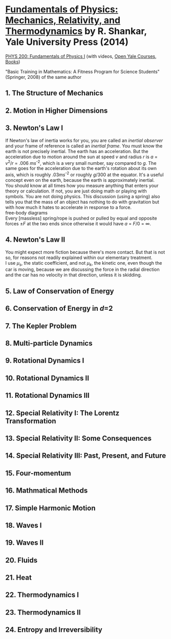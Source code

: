 # [Fundamentals of Physics: Mechanics, Relativity, and Thermodynamics][homepage] by R. Shankar, Yale University Press (2014)

[PHYS 200: Fundamentals of Physics I][phys_200] (with videos,
 [Open Yale Courses][open_yale_courses], [Books][open_yale_courses_books])

"Basic Training in Mathematics: A Fitness Program for Science Students"
 (Springer, 2008) of the same author

[homepage]: http://yalebooks.com/book/9780300192209/fundamentals-physics
[phys_200]: http://oyc.yale.edu/physics/phys-200
[open_yale_courses]: http://oyc.yale.edu/
[open_yale_courses_books]: http://yalebooks.com/series/the-open-yale-courses-series

## 1. The Structure of Mechanics

## 2. Motion in Higher Dimensions

## 3. Newton's Law I

If Newton's law of inertia works for you, you are called an *inertial observer*
 and your frame of reference is called an *inertial frame*. You must know the
 earth is not precisely inertial. The earth has an acceleration. But the
 acceleration due to motion around the sun at speed *v* and radius *r* is *a* =
 *v*<sup>2</sup>/*r* = .006 *ms*<sup>-2</sup>, which is a very small number, say
 compared to *g*. The same goes for the acceleration due to the earth's rotation
 about its own axis, which is roughly .03*ms*<sup>-2</sup> or roughly *g*/300 at
 the equator. It's a useful concept even on the earth, because the earth is
 approximately inertial.<br>
You should know at all times how you measure anything that enters your theory or
 calculation. If not, you are just doing math or playing with symbols. You are
 not doing physics. This discussion (using a spring) also tells you that the
 mass of an object has nothing to do with gravitation but with how much it hates
 to accelerate in response to a force.<br>
free-body diagrams<br>
Every [massless] spring/rope is pushed or pulled by equal and opposite forces
 ±*F* at the two ends since otherwise it would have *a* = *F*/0 = ∞.

## 4. Newton's Law II

You might expect more fiction because there's more contact. But that is not so,
 for reasons not readily explained within our elementary treatment.<br>
I use *μ<sub>s</sub>*, the static coefficient, and not *μ<sub>k</sub>*, the
 kinetic one, even though the car is moving, because we are discussing the force
 in the radial direction and the car has no velocity in that direction, unless
 it is skidding.

## 5. Law of Conservation of Energy

## 6. Conservation of Energy in *d*=2

## 7. The Kepler Problem

## 8. Multi-particle Dynamics

## 9. Rotational Dynamics I

## 10. Rotational Dynamics II

## 11. Rotational Dynamics III

## 12. Special Relativity I: The Lorentz Transformation

## 13. Special Relativity II: Some Consequences

## 14. Special Relativity III: Past, Present, and Future

## 15. Four-momentum

## 16. Mathmatical Methods

## 17. Simple Harmonic Motion

## 18. Waves I

## 19. Waves II

## 20. Fluids

## 21. Heat

## 22. Thermodynamics I

## 23. Thermodynamics II

## 24. Entropy and Irreversibility

